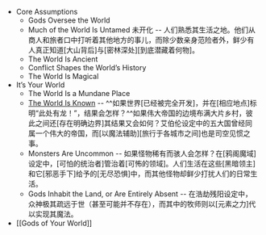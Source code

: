 - Core Assumptions
    -  Gods Oversee the World
    -  Much of the World Is Untamed 未开化 -- 人们熟悉其生活之地。他们从商人和旅者口中打听着其他地方的事儿，而除少数亲身范险者外，鲜少有人真正知道[大山背后]与[密林深处][到底潜藏着何物]。
    -  The World Is Ancient 
    - Conflict Shapes the World’s History
    -  The World Is Magical 
- It’s Your World
    -  The World Is a Mundane Place
    -  [The World Is Known](((k_RgIeopS))) -- ^^如果世界[已经被完全开发]，并在[相应地点]标明“此处有龙！”，结果会怎样？^^如果伟大帝国的边境布满大片乡村，彼此之间还[存在明确边界]其结果又会如何？艾伯伦设定中的五大国曾经同属一个伟大的帝国，而[以魔法辅助][旅行于各城市之间]也是司空见惯之事。
    - Monsters Are Uncommon -- 如果怪物稀有而骇人会怎样？在[鸦阁魔域]设定中，[可怕的统治者]管治着[可怖的领域]。人们生活在这些[黑暗领主]和它[邪恶手下]给予的[无尽恐惧]中，而其他怪物却鲜少打扰人们的日常生活。
    - Gods Inhabit the Land, or Are Entirely Absent -- 在浩劫残阳设定中，众神极其疏远于世（甚至可能并不存在），而其中的牧师则以[元素之力]代以实现其魔法。
- [[Gods of Your World]]
